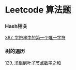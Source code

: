 # Leetcode 算法题



### Hash相关

[387. 字符串中的第一个唯一字符](src/leetcode/firstUniqChar)





### 树的遍历

[129. 求根到叶子节点数字之和](src/everyday/sumNumbers)